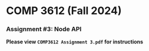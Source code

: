 # COMP 3612 (Fall 2024)
### Assignment #3: Node API

**Please view `COMP3612 Assignment 3.pdf` for instructions**

  
